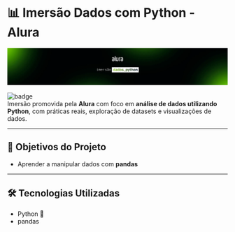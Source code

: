 # 📊 Imersão Dados com Python - Alura

![Banner da Imersão](image.png)

![badge](https://img.shields.io/badge/Alura-Imers%C3%A3o%20Dados-blue)  
Imersão promovida pela **Alura** com foco em **análise de dados utilizando Python**, com práticas reais, exploração de datasets e visualizações de dados.

---

## 🚀 Objetivos do Projeto

- Aprender a manipular dados com **pandas**

---

## 🛠️ Tecnologias Utilizadas

- Python 🐍
- pandas